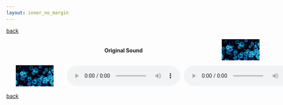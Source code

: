 ```yaml
---
layout: inner_no_margin
---
```


[back](./)

<div style="display: grid; grid-template-columns: 150px repeat(9, 1fr); gap: 10px; align-items: center; text-align: center;">

  <!-- Header Row -->
  <div></div> <!-- Empty corner cell -->
  <!-- Repeat this 8 times for each model -->
  <div><strong>Original Sound</strong></div>
  <div><img src="./assets/img/bubbles_2.gif" alt="Model 1" style="max-width: 100px;"></div>
  <div><img src="./assets/img/fire.gif" alt="Model 2" style="max-width: 100px;"></div>
  <div><img src="./assets/img/keyboard.gif" alt="Model 3" style="max-width: 100px;"></div>
  <div><img src="./assets/img/rain_2.gif" alt="Model 4" style="max-width: 100px;"></div>
  <div><img src="./assets/img/river.gif" alt="Model 5" style="max-width: 100px;"></div>
  <div><img src="./assets/img/shards.gif" alt="Model 6" style="max-width: 100px;"></div>
  <div><img src="./assets/img/waterfall.gif" alt="Model 7" style="max-width: 100px;"></div>
  <div><img src="./assets/img/wind.gif" alt="Model 8" style="max-width: 100px;"></div>

  <!-- Repeat for each timbre (8 rows total) -->
  <!-- Row 1 -->
  <div><img src="./assets/img/bubbles_2.gif" alt="Timbre 1" style="max-width: 100px;"></div>
  <div><audio controls src="./assets/audio/timbre1_model1.mp3"></audio></div>
  <div><audio controls src="./assets/audio/timbre1_model2.mp3"></audio></div>
  <div><audio controls src="./assets/audio/timbre1_model3.mp3"></audio></div>
  <div><audio controls src="./assets/audio/timbre1_model4.mp3"></audio></div>
  <div><audio controls src="./assets/audio/timbre1_model5.mp3"></audio></div>
  <div><audio controls src="./assets/audio/timbre1_model6.mp3"></audio></div>
  <div><audio controls src="./assets/audio/timbre1_model7.mp3"></audio></div>
  <div><audio controls src="./assets/audio/timbre1_model8.mp3"></audio></div>
  <div><audio controls src="./assets/audio/timbre1_model8.mp3"></audio></div>

</div>

[back](./)
